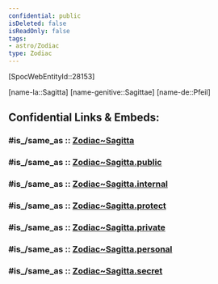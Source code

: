 ```yaml
---
confidential: public
isDeleted: false
isReadOnly: false
tags:
- astro/Zodiac
type: Zodiac
---
```


[SpocWebEntityId::28153]



[name-la::Sagitta]
[name-genitive::Sagittae]
[name-de::Pfeil]


## Confidential Links & Embeds: 

### #is_/same_as :: [Zodiac~Sagitta](/_Standards/Astronomy/Star~Constellation/Zodiac~Sagitta.md) 

### #is_/same_as :: [Zodiac~Sagitta.public](/_public/Astronomy/Star~Constellation/Zodiac~Sagitta.public.md) 

### #is_/same_as :: [Zodiac~Sagitta.internal](/_internal/Astronomy/Star~Constellation/Zodiac~Sagitta.internal.md) 

### #is_/same_as :: [Zodiac~Sagitta.protect](/_protect/Astronomy/Star~Constellation/Zodiac~Sagitta.protect.md) 

### #is_/same_as :: [Zodiac~Sagitta.private](/_private/Astronomy/Star~Constellation/Zodiac~Sagitta.private.md) 

### #is_/same_as :: [Zodiac~Sagitta.personal](/_personal/Astronomy/Star~Constellation/Zodiac~Sagitta.personal.md) 

### #is_/same_as :: [Zodiac~Sagitta.secret](/_secret/Astronomy/Star~Constellation/Zodiac~Sagitta.secret.md)

